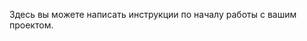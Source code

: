 <div class="paragraph">
<p>Здесь вы можете написать инструкции по началу работы с вашим проектом.</p>
</div>
